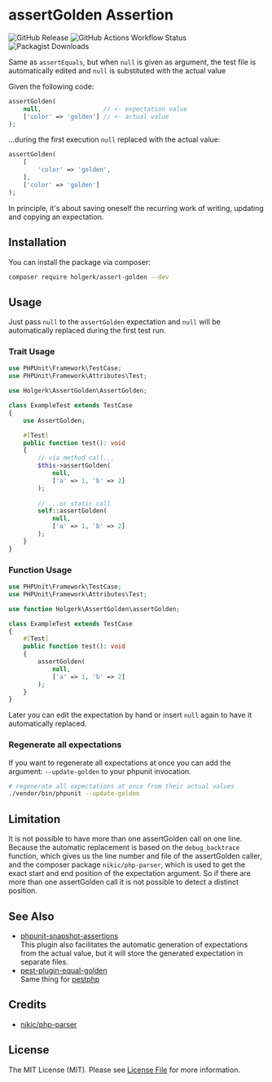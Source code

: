# assertGolden Assertion

![GitHub Release](https://img.shields.io/github/v/release/holgerk/assert-golden)
![GitHub Actions Workflow Status](https://img.shields.io/github/actions/workflow/status/holgerk/assert-golden/tests.yml)
![Packagist Downloads](https://img.shields.io/packagist/dt/holgerk/assert-golden)



Same as `assertEquals`, but when `null` is given as argument, the test file is automatically edited and `null` 
is substituted with the actual value

Given the following code:
```php
assertGolden(
    null,                 // <- expectation value
    ['color' => 'golden'] // <- actual value
);
```
...during the first execution `null` replaced with the actual value:
```php
assertGolden(
    [
        'color' => 'golden',
    ],
    ['color' => 'golden']
);
```

In principle, it's about saving oneself the recurring work of writing, updating and copying
an expectation.


## Installation

You can install the package via composer:

```bash
composer require holgerk/assert-golden --dev
```


## Usage

Just pass `null` to the `assertGolden` expectation and `null` will be automatically replaced during the
first test run.

### Trait Usage

```php
use PHPUnit\Framework\TestCase;
use PHPUnit\Framework\Attributes\Test;

use Holgerk\AssertGolden\AssertGolden;

class ExampleTest extends TestCase
{
    use AssertGolden;

    #[Test]
    public function test(): void
    {
        // via method call...
        $this->assertGolden(
            null,
            ['a' => 1, 'b' => 2]
        );
        
        // ...or static call
        self::assertGolden(
            null,
            ['a' => 1, 'b' => 2]
        );
    }
}
```

### Function Usage

```php
use PHPUnit\Framework\TestCase;
use PHPUnit\Framework\Attributes\Test;

use function Holgerk\AssertGolden\assertGolden;

class ExampleTest extends TestCase
{
    #[Test]
    public function test(): void
    {
        assertGolden(
            null,
            ['a' => 1, 'b' => 2]
        );
    }
}
```

Later you can edit the expectation by hand or insert `null` again to have it automatically replaced.


### Regenerate all expectations 
 
If you want to regenerate all expectations at once you can add the argument: `--update-golden` to your phpunit
invocation.

```bash
# regenerate all expectations at once from their actual values
./vendor/bin/phpunit --update-golden
```

## Limitation
It is not possible to have more than one assertGolden call on one line. Because the automatic replacement is based on the `debug_backtrace` function, which gives us the line number and file of the assertGolden caller, and the composer package `nikic/php-parser`, which is used to get the exact start and end position of the expectation argument. So if there are more than one assertGolden call it is not possible to detect a distinct position.


## See Also

- [phpunit-snapshot-assertions](https://github.com/spatie/phpunit-snapshot-assertions)  
  This plugin also facilitates the automatic generation of expectations from the actual value, but it
  will store the generated expectation in separate files.
- [pest-plugin-equal-golden](https://packagist.org/packages/holgerk/pest-plugin-equal-golden)  
  Same thing for [pestphp](https://pestphp.com/) 



## Credits

- [nikic/php-parser](https://packagist.org/packages/nikic/php-parser)  


## License

The MIT License (MIT). Please see [License File](LICENSE.md) for more information.

